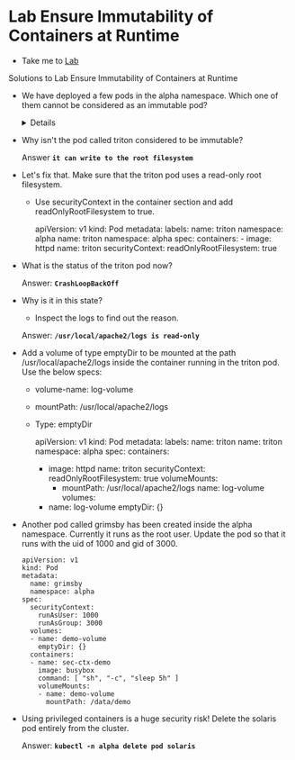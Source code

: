 # Lab Ensure Immutability of Containers at Runtime
  - Take me to [Lab](https://kodekloud.com/courses/1378608/lectures/31704777)

Solutions to Lab Ensure Immutability of Containers at Runtime

- We have deployed a few pods in the alpha namespace. Which one of them cannot be considered as an immutable pod?

  <details>
  ```
  Check if the pods are running with read-only root and do not use elevated privileges.

  Answer: "All of them"

  ```
  </details>


- Why isn't the pod called triton considered to be immutable?

    Answer **`it can write to the root filesystem`**


- Let's fix that. Make sure that the triton pod uses a read-only root filesystem.

  - Use securityContext in the container section and add readOnlyRootFilesystem to true.




      apiVersion: v1
      kind: Pod
      metadata:
        labels:
          name: triton
          namespace: alpha
        name: triton
        namespace: alpha
      spec:
        containers:
        - image: httpd
          name: triton
          securityContext:
            readOnlyRootFilesystem: true


- What is the status of the triton pod now?

    Answer: **`CrashLoopBackOff`**

- Why is it in this state?

    - Inspect the logs to find out the reason.

    Answer: **`/usr/local/apache2/logs is read-only`**



- Add a volume of type emptyDir to be mounted at the path /usr/local/apache2/logs inside the container running in the triton pod. Use the below specs:

  - volume-name: log-volume
  - mountPath: /usr/local/apache2/logs
  - Type: emptyDir



    apiVersion: v1
    kind: Pod
    metadata:
      labels:
        name: triton
      name: triton
      namespace: alpha
    spec:
      containers:
      - image: httpd
        name: triton
        securityContext:
          readOnlyRootFilesystem: true
        volumeMounts:
        - mountPath: /usr/local/apache2/logs
          name: log-volume
      volumes:
      - name: log-volume
        emptyDir: {}


- Another pod called grimsby has been created inside the alpha namespace. Currently it runs as the root user. Update the pod so that it runs with the uid of 1000 and gid of 3000.

      apiVersion: v1
      kind: Pod
      metadata:
        name: grimsby
        namespace: alpha
      spec:
        securityContext:
          runAsUser: 1000
          runAsGroup: 3000
        volumes:
        - name: demo-volume
          emptyDir: {}
        containers:
        - name: sec-ctx-demo
          image: busybox
          command: [ "sh", "-c", "sleep 5h" ]
          volumeMounts:
          - name: demo-volume
            mountPath: /data/demo


- Using privileged containers is a huge security risk! Delete the solaris pod entirely from the cluster.

    Answer: **`kubectl -n alpha delete pod solaris`**
